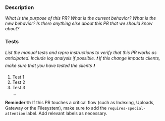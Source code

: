 ### Description
_What is the purpose of this PR? What is the current behavior? What is the new behavior? Is there anything else about this PR that we should know about?_




### Tests
_List the manual tests and repro instructions to verify that this PR works as anticipated. Include log analysis if possible. :exclamation: If this change impacts clients, make sure that you have tested the clients :exclamation:_


1. Test 1
2. Test 2
3. Test 3\
...


**Reminder :bulb::** If this PR touches a critical flow (such as Indexing, Uploads, Gateway or the Filesystem), make sure to add the `requires-special-attention` label. Add relevant labels as necessary.
